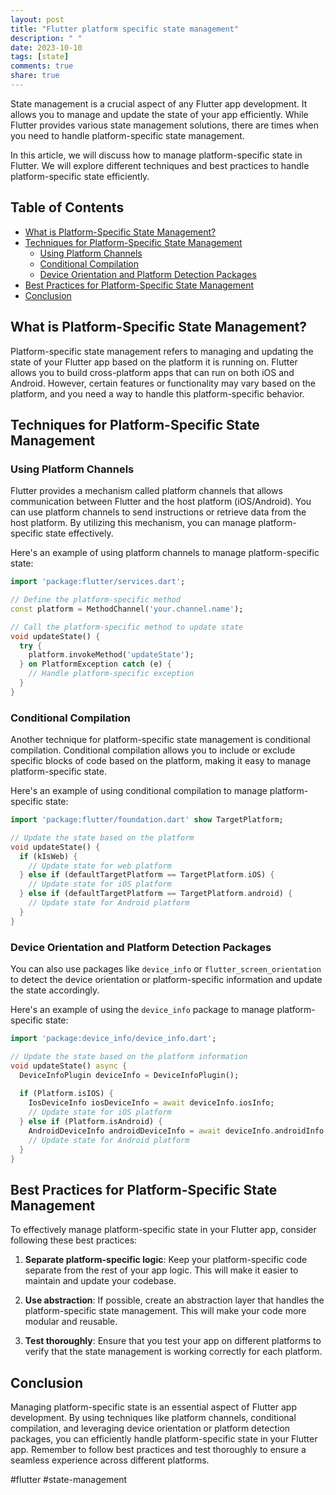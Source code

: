 ```yaml
---
layout: post
title: "Flutter platform specific state management"
description: " "
date: 2023-10-10
tags: [state]
comments: true
share: true
---
```


State management is a crucial aspect of any Flutter app development. It allows you to manage and update the state of your app efficiently. While Flutter provides various state management solutions, there are times when you need to handle platform-specific state management.

In this article, we will discuss how to manage platform-specific state in Flutter. We will explore different techniques and best practices to handle platform-specific state efficiently.

## Table of Contents
- [What is Platform-Specific State Management?](#what-is-platform-specific-state-management)
- [Techniques for Platform-Specific State Management](#techniques-for-platform-specific-state-management)
    - [Using Platform Channels](#using-platform-channels)
    - [Conditional Compilation](#conditional-compilation)
    - [Device Orientation and Platform Detection Packages](#device-orientation-and-platform-detection-packages)
- [Best Practices for Platform-Specific State Management](#best-practices-for-platform-specific-state-management)
- [Conclusion](#conclusion)

## What is Platform-Specific State Management?

Platform-specific state management refers to managing and updating the state of your Flutter app based on the platform it is running on. Flutter allows you to build cross-platform apps that can run on both iOS and Android. However, certain features or functionality may vary based on the platform, and you need a way to handle this platform-specific behavior.

## Techniques for Platform-Specific State Management

### Using Platform Channels

Flutter provides a mechanism called platform channels that allows communication between Flutter and the host platform (iOS/Android). You can use platform channels to send instructions or retrieve data from the host platform. By utilizing this mechanism, you can manage platform-specific state effectively.

Here's an example of using platform channels to manage platform-specific state:

```dart
import 'package:flutter/services.dart';

// Define the platform-specific method
const platform = MethodChannel('your.channel.name');

// Call the platform-specific method to update state
void updateState() {
  try {
    platform.invokeMethod('updateState');
  } on PlatformException catch (e) {
    // Handle platform-specific exception
  }
}
```

### Conditional Compilation

Another technique for platform-specific state management is conditional compilation. Conditional compilation allows you to include or exclude specific blocks of code based on the platform, making it easy to manage platform-specific state.

Here's an example of using conditional compilation to manage platform-specific state:

```dart
import 'package:flutter/foundation.dart' show TargetPlatform;

// Update the state based on the platform
void updateState() {
  if (kIsWeb) {
    // Update state for web platform
  } else if (defaultTargetPlatform == TargetPlatform.iOS) {
    // Update state for iOS platform
  } else if (defaultTargetPlatform == TargetPlatform.android) {
    // Update state for Android platform
  }
}
```

### Device Orientation and Platform Detection Packages

You can also use packages like `device_info` or `flutter_screen_orientation` to detect the device orientation or platform-specific information and update the state accordingly.

Here's an example of using the `device_info` package to manage platform-specific state:

```dart
import 'package:device_info/device_info.dart';

// Update the state based on the platform information
void updateState() async {
  DeviceInfoPlugin deviceInfo = DeviceInfoPlugin();
  
  if (Platform.isIOS) {
    IosDeviceInfo iosDeviceInfo = await deviceInfo.iosInfo;
    // Update state for iOS platform
  } else if (Platform.isAndroid) {
    AndroidDeviceInfo androidDeviceInfo = await deviceInfo.androidInfo;
    // Update state for Android platform
  }
}
```

## Best Practices for Platform-Specific State Management

To effectively manage platform-specific state in your Flutter app, consider following these best practices:

1. **Separate platform-specific logic**: Keep your platform-specific code separate from the rest of your app logic. This will make it easier to maintain and update your codebase.

2. **Use abstraction**: If possible, create an abstraction layer that handles the platform-specific state management. This will make your code more modular and reusable.

3. **Test thoroughly**: Ensure that you test your app on different platforms to verify that the state management is working correctly for each platform.

## Conclusion

Managing platform-specific state is an essential aspect of Flutter app development. By using techniques like platform channels, conditional compilation, and leveraging device orientation or platform detection packages, you can efficiently handle platform-specific state in your Flutter app. Remember to follow best practices and test thoroughly to ensure a seamless experience across different platforms.

#flutter #state-management